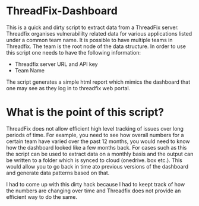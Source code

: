 # ThreadFix-Dashboard

This is a quick and dirty script to extract data from a ThreadFix server. Threadfix organises vulnerabililty related data for various applications listed under a common team name. It is possible to have multiple teams in Threadfix. The team is the root node of the data structure. In order to use this script one needs to have the following information:

- Threadfix server URL and API key
- Team Name

The script generates a simple html report which mimics the dashboard that one may see as they log in to threadfix web portal. 

# What is the point of this script?

ThreadFix does not allow efficient high level tracking of issues over long periods of time. For example, you need to see how overall numbers for a certain team have varied over the past 12 months, you would need to know how the dashboard looked like a few months back. For cases such as this the script can be used to extract data on a monthly basis and the output can be written to a folder which is synced to cloud (onedrive. box etc.). This would allow you to go back in time ato previous versions of the dashboard and generate data patterns based on that. 

I had to come up with this dirty hack because I had to keept track of how the numbers are changing over time and Threadfix does not provide an efficient way to do the same.
